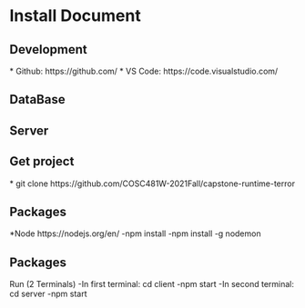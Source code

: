 <h1>Install Document</h1>

<h2>Development</h2>
* Github: https://github.com/ 
* VS Code: https://code.visualstudio.com/
  
<h2>DataBase</h2>  


<h2>Server</h2>  


<h2>Get project</h2>  
* git clone https://github.com/COSC481W-2021Fall/capstone-runtime-terror


<h2>Packages</h2> 
*Node https://nodejs.org/en/
-npm install
-npm install -g nodemon

<h2>Packages</h2> 
Run (2 Terminals)
-In first terminal: cd client
-npm start
-In second terminal: cd server
-npm start
